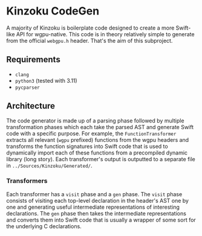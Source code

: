 # Kinzoku CodeGen

A majority of Kinzoku is boilerplate code designed to create a more Swift-like API for wgpu-native.
This code is in theory relatively simple to generate from the official `webgpu.h` header. That's
the aim of this subproject.

## Requirements

- `clang`
- `python3` (tested with 3.11)
- `pycparser`

## Architecture

The code generator is made up of a parsing phase followed by multiple transformation phases which
each take the parsed AST and generate Swift code with a specific purpose. For example, the
`FunctionTransformer` extracts all relevant (`wgpu` prefixed) functions from the wgpu headers and
transforms the function signatures into Swift code that is used to dynamically import each of these
functions from a precompiled dynamic library (long story). Each transformer's output is outputted to
a separate file in `../Sources/Kinzoku/Generated/`.

### Transformers

Each transformer has a `visit` phase and a `gen` phase. The `visit` phase consists of visiting each
top-level declaration in the header's AST one by one and generating useful intermediate
representations of interesting declarations. The `gen` phase then takes the intermediate
representations and converts them into Swift code that is usually a wrapper of some sort for the
underlying C declarations.
